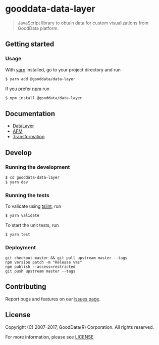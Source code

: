 # gooddata-data-layer
> JavaScript library to obtain data for custom visualizations from GoodData platform.

## Getting started

### Usage

With [yarn](https://yarnpkg.com) installed, go to your project directory and run

```sh
$ yarn add @gooddata/data-layer
```

If you prefer [npm](npmjs.com) run
```sh
$ npm install @gooddata/data-layer
```

## Documentation
 - [DataLayer](https://help.gooddata.com/display/bHsp5IhQjuz0e6HS0s76/DataLayer)
 - [AFM](https://help.gooddata.com/display/bHsp5IhQjuz0e6HS0s76/AFM)
 - [Transformation](https://help.gooddata.com/display/bHsp5IhQjuz0e6HS0s76/Transformation)

## Develop

### Running the development
```sh
$ cd gooddata-data-layer
$ yarn dev
```

### Running the tests
To validate using [tslint](https://palantir.github.io/tslint/), run
```sh
$ yarn validate
```

To start the unit tests, run
```sh
$ yarn test
```

### Deployment
```
git checkout master && git pull upstream master --tags
npm version patch -m "Release v%s"
npm publish --access=restricted
git push upstream master --tags
```

## Contributing
Report bugs and features on our [issues page](https://github.com/gooddata/gooddata-data-layer/issues).

## License
Copyright (C) 2007-2017, GoodData(R) Corporation. All rights reserved.

For more information, please see [LICENSE](https://github.com/gooddata/gooddata-data-layer/blob/master/LICENSE)
